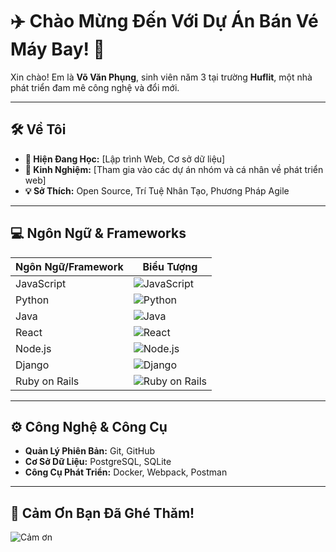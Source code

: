 # ✈️ Chào Mừng Đến Với Dự Án Bán Vé Máy Bay! 🌟

Xin chào! Em là **Võ Văn Phụng**, sinh viên năm 3 tại trường **Huflit**, một nhà phát triển đam mê công nghệ và đổi mới.

---

## 🛠️ Về Tôi
- **🌱 Hiện Đang Học:** [Lập trình Web, Cơ sở dữ liệu]
- **💼 Kinh Nghiệm:** [Tham gia vào các dự án nhóm và cá nhân về phát triển web]
- **💡 Sở Thích:** Open Source, Trí Tuệ Nhân Tạo, Phương Pháp Agile

---

## 💻 Ngôn Ngữ & Frameworks
| Ngôn Ngữ/Framework | Biểu Tượng |
|---------------------|------------|
| JavaScript          | ![JavaScript](https://img.shields.io/badge/JavaScript-F7DF1E?style=flat-square&logo=javascript&logoColor=black) |
| Python              | ![Python](https://img.shields.io/badge/Python-3776AB?style=flat-square&logo=python&logoColor=white) |
| Java                | ![Java](https://img.shields.io/badge/Java-007396?style=flat-square&logo=java&logoColor=white) |
| React               | ![React](https://img.shields.io/badge/React-61DAFB?style=flat-square&logo=react&logoColor=black) |
| Node.js             | ![Node.js](https://img.shields.io/badge/Node.js-339933?style=flat-square&logo=node.js&logoColor=white) |
| Django              | ![Django](https://img.shields.io/badge/Django-092E20?style=flat-square&logo=django&logoColor=white) |
| Ruby on Rails       | ![Ruby on Rails](https://img.shields.io/badge/Ruby_on_Rails-CC0000?style=flat-square&logo=ruby-on-rails&logoColor=white) |

---

## ⚙️ Công Nghệ & Công Cụ
- **Quản Lý Phiên Bản:** Git, GitHub
- **Cơ Sở Dữ Liệu:** PostgreSQL, SQLite
- **Công Cụ Phát Triển:** Docker, Webpack, Postman

---

## 🙏 Cảm Ơn Bạn Đã Ghé Thăm!
![Cảm ơn](https://tenor.com/bXfXr.gif)
